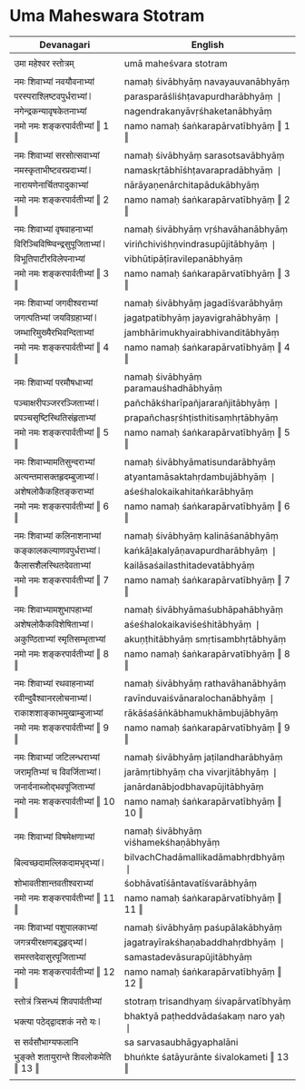 # Uma Maheswara Stotram

| Devanagari | English |
| ------ | ------ |
|  |  |
| उमा महेश्वर स्तोत्रम्   | umā maheśvara stotram   |
|  |  |
| नमः शिवाभ्यां नवयौवनाभ्यां   | namaḥ śivābhyāṃ navayauvanābhyāṃ   |
| परस्पराश्लिष्टवपुर्धराभ्यां ❘   | parasparāśliśhṭavapurdharābhyāṃ ❘   |
| नगेन्द्रकन्यावृषकेतनाभ्यां   | nagendrakanyāvṛśhaketanābhyāṃ   |
| नमो नमः शङ्करपार्वतीभ्यां ‖ 1 ‖   | namo namaḥ śaṅkarapārvatībhyāṃ ‖ 1 ‖   |
|  |  |
| नमः शिवाभ्यां सरसोत्सवाभ्यां   | namaḥ śivābhyāṃ sarasotsavābhyāṃ   |
| नमस्कृताभीष्टवरप्रदाभ्यां ❘   | namaskṛtābhīśhṭavarapradābhyāṃ ❘   |
| नारायणेनार्चितपादुकाभ्यां   | nārāyaṇenārchitapādukābhyāṃ   |
| नमो नमः शङ्करपार्वतीभ्यां ‖ 2 ‖   | namo namaḥ śaṅkarapārvatībhyāṃ ‖ 2 ‖   |
|  |  |
| नमः शिवाभ्यां वृषवाहनाभ्यां   | namaḥ śivābhyāṃ vṛśhavāhanābhyāṃ   |
| विरिञ्चिविष्ण्विन्द्रसुपूजिताभ्यां ❘   | viriñchiviśhṇvindrasupūjitābhyāṃ ❘   |
| विभूतिपाटीरविलेपनाभ्यां   | vibhūtipāṭīravilepanābhyāṃ   |
| नमो नमः शङ्करपार्वतीभ्यां ‖ 3 ‖   | namo namaḥ śaṅkarapārvatībhyāṃ ‖ 3 ‖   |
|  |  |
| नमः शिवाभ्यां जगदीश्वराभ्यां   | namaḥ śivābhyāṃ jagadīśvarābhyāṃ   |
| जगत्पतिभ्यां जयविग्रहाभ्यां ❘   | jagatpatibhyāṃ jayavigrahābhyāṃ ❘   |
| जम्भारिमुख्यैरभिवन्दिताभ्यां   | jambhārimukhyairabhivanditābhyāṃ   |
| नमो नमः शङ्करपार्वतीभ्यां ‖ 4 ‖   | namo namaḥ śaṅkarapārvatībhyāṃ ‖ 4 ‖   |
|  |  |
| नमः शिवाभ्यां परमौषधाभ्यां   | namaḥ śivābhyāṃ paramauśhadhābhyāṃ   |
| पञ्चाक्षरीपञ्जररञ्जिताभ्यां ❘   | pañchākśharīpañjararañjitābhyāṃ ❘   |
| प्रपञ्चसृष्टिस्थितिसंहृताभ्यां   | prapañchasṛśhṭisthitisaṃhṛtābhyāṃ   |
| नमो नमः शङ्करपार्वतीभ्यां ‖ 5 ‖   | namo namaḥ śaṅkarapārvatībhyāṃ ‖ 5 ‖   |
|  |  |
| नमः शिवाभ्यामतिसुन्दराभ्यां   | namaḥ śivābhyāmatisundarābhyāṃ   |
| अत्यन्तमासक्तहृदम्बुजाभ्यां ❘   | atyantamāsaktahṛdambujābhyāṃ ❘   |
| अशेषलोकैकहितङ्कराभ्यां   | aśeśhalokaikahitaṅkarābhyāṃ   |
| नमो नमः शङ्करपार्वतीभ्यां ‖ 6 ‖   | namo namaḥ śaṅkarapārvatībhyāṃ ‖ 6 ‖   |
|  |  |
| नमः शिवाभ्यां कलिनाशनाभ्यां   | namaḥ śivābhyāṃ kalināśanābhyāṃ   |
| कङ्कालकल्याणवपुर्धराभ्यां ❘   | kaṅkāḻakalyāṇavapurdharābhyāṃ ❘   |
| कैलासशैलस्थितदेवताभ्यां   | kailāsaśailasthitadevatābhyāṃ   |
| नमो नमः शङ्करपार्वतीभ्यां ‖ 7 ‖   | namo namaḥ śaṅkarapārvatībhyāṃ ‖ 7 ‖   |
|  |  |
| नमः शिवाभ्यामशुभापहाभ्यां   | namaḥ śivābhyāmaśubhāpahābhyāṃ   |
| अशेषलोकैकविशेषिताभ्यां ❘   | aśeśhalokaikaviśeśhitābhyāṃ ❘   |
| अकुण्ठिताभ्यां स्मृतिसम्भृताभ्यां   | akuṇṭhitābhyāṃ smṛtisambhṛtābhyāṃ   |
| नमो नमः शङ्करपार्वतीभ्यां ‖ 8 ‖   | namo namaḥ śaṅkarapārvatībhyāṃ ‖ 8 ‖   |
|  |  |
| नमः शिवाभ्यां रथवाहनाभ्यां   | namaḥ śivābhyāṃ rathavāhanābhyāṃ   |
| रवीन्दुवैश्वानरलोचनाभ्यां ❘   | ravīnduvaiśvānaralochanābhyāṃ ❘   |
| राकाशशाङ्काभमुखाम्बुजाभ्यां   | rākāśaśāṅkābhamukhāmbujābhyāṃ   |
| नमो नमः शङ्करपार्वतीभ्यां ‖ 9 ‖   | namo namaḥ śaṅkarapārvatībhyāṃ ‖ 9 ‖   |
|  |  |
| नमः शिवाभ्यां जटिलन्धराभ्यां   | namaḥ śivābhyāṃ jaṭilandharābhyāṃ   |
| जरामृतिभ्यां च विवर्जिताभ्यां ❘   | jarāmṛtibhyāṃ cha vivarjitābhyāṃ ❘   |
| जनार्दनाब्जोद्भवपूजिताभ्यां   | janārdanābjodbhavapūjitābhyāṃ   |
| नमो नमः शङ्करपार्वतीभ्यां ‖ 10 ‖   | namo namaḥ śaṅkarapārvatībhyāṃ ‖ 10 ‖   |
|  |  |
| नमः शिवाभ्यां विषमेक्षणाभ्यां   | namaḥ śivābhyāṃ viśhamekśhaṇābhyāṃ   |
| बिल्वच्छदामल्लिकदामभृद्भ्यां ❘   | bilvachChadāmallikadāmabhṛdbhyāṃ ❘   |
| शोभावतीशान्तवतीश्वराभ्यां   | śobhāvatīśāntavatīśvarābhyāṃ   |
| नमो नमः शङ्करपार्वतीभ्यां ‖ 11 ‖   | namo namaḥ śaṅkarapārvatībhyāṃ ‖ 11 ‖   |
|  |  |
| नमः शिवाभ्यां पशुपालकाभ्यां   | namaḥ śivābhyāṃ paśupālakābhyāṃ   |
| जगत्रयीरक्षणबद्धहृद्भ्यां ❘   | jagatrayīrakśhaṇabaddhahṛdbhyāṃ ❘   |
| समस्तदेवासुरपूजिताभ्यां   | samastadevāsurapūjitābhyāṃ   |
| नमो नमः शङ्करपार्वतीभ्यां ‖ 12 ‖   | namo namaḥ śaṅkarapārvatībhyāṃ ‖ 12 ‖   |
|  |  |
| स्तोत्रं त्रिसन्ध्यं शिवपार्वतीभ्यां   | stotraṃ trisandhyaṃ śivapārvatībhyāṃ   |
| भक्त्या पठेद्द्वादशकं नरो यः ❘   | bhaktyā paṭheddvādaśakaṃ naro yaḥ ❘   |
| स सर्वसौभाग्यफलानि   | sa sarvasaubhāgyaphalāni   |
| भुङ्क्ते शतायुरान्ते शिवलोकमेति ‖ 13 ‖   | bhuṅkte śatāyurānte śivalokameti ‖ 13 ‖   |
|  |  |
